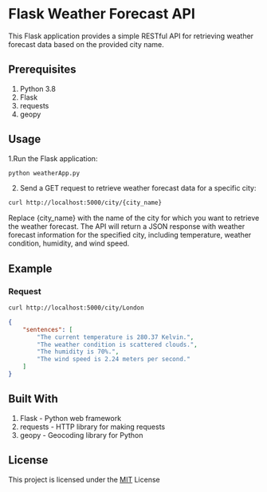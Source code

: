 # Flask Weather Forecast API

This Flask application provides a simple RESTful API for retrieving weather forecast data based on the provided city name.

## Prerequisites

1. Python 3.8
2. Flask
3. requests
4. geopy


## Usage
1.Run the Flask application:
```bash
python weatherApp.py
```
2. Send a GET request to retrieve weather forecast data for a specific city:
```bash
curl http://localhost:5000/city/{city_name}
````
Replace {city_name} with the name of the city for which you want to retrieve the weather forecast.
The API will return a JSON response with weather forecast information for the specified city, including temperature, weather condition, humidity, and wind speed.

## Example

### Request

```bash
curl http://localhost:5000/city/London
```
```json
{
    "sentences": [
        "The current temperature is 280.37 Kelvin.",
        "The weather condition is scattered clouds.",
        "The humidity is 70%.",
        "The wind speed is 2.24 meters per second."
    ]
}
```
## Built With
1. Flask - Python web framework
2. requests - HTTP library for making requests
3. geopy - Geocoding library for Python

## License

This project is licensed under the [MIT](https://choosealicense.com/licenses/mit/) License